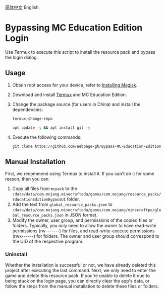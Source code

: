 [简体中文](https://github.com/Webpage-gh/Bypass-MC-Education-Edition-login)  English
# Bypassing MC Education Edition Login

Use Termux to execute this script to install the resource pack and bypass the login dialog.

## Usage

1. Obtain root access for your device, refer to [Installing Magisk](https://topjohnwu.github.io/Magisk/install.html).
2. Download and install [Termux](https://github.com/termux/termux-app/releases/latest) and MC Education Edition.
3. Change the package source (for users in China) and install the dependencies:
   
   ```bash
   termux-change-repo
   ```
   
   ```bash
   apt update -y && apt install git -y
   ```

4. Execute the following commands:

   ```bash
   git clone https://github.com/Webpage-gh/Bypass-MC-Education-Edition-login.git && sudo sh Bypass-MC-Education-Edition-login/Bypass.sh; rm -rf Bypass-MC-Education-Edition-login
   ```

## Manual Installation

First, we recommend using Termux to install it. If you can't do it for some reason, then you can:

1. Copy all files from `mcpack` to the `/data/data/com.mojang.minecraftedu/games/com.mojang/resource_packs/EducationEditionBypassUI` folder.
2. Add the text from `global_resource_packs.json` to `/data/data/com.mojang.minecraftedu/games/com.mojang/minecraftpe/global_resource_packs.json` in JSON format.
3. Modify the owner, user group, and permissions of the copied files or folders. Typically, you only need to allow the owner to have read-write permissions (rw-------) for files, and read-write-execute permissions (rwx------) for folders. The owner and user group should correspond to the UID of the respective program.

### Uninstall

Whether the installation is successful or not, we have already deleted this project after executing the last command. Next, we only need to enter the game and delete this resource pack. If you're unable to delete it due to being stuck on the login page, you can directly clear the app's data, or follow the steps from the manual installation to delete these files or folders.
